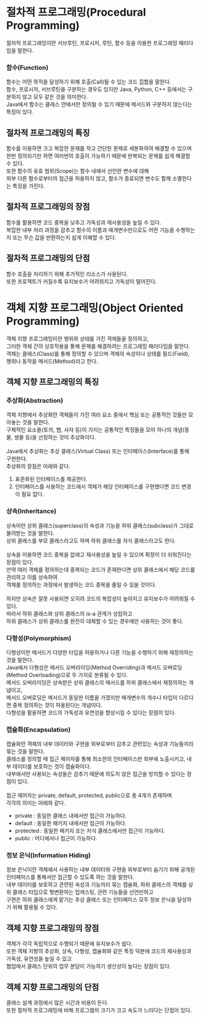 # 절차적 프로그래밍(Procedural Programming)
절차적 프로그래밍이란 서브루틴, 프로시저, 루틴, 함수 등을 이용한 프로그래밍 패러다임을 말한다.
### 함수(Function)
함수는 어떤 목적을 달성하기 위해 호출(Call)될 수 있는 코드 집합을 말한다.<br/>
함수, 프로시저, 서브루틴을 구분하는 경우도 있지만 Java, Python, C++ 등에서는 구분하지 않고 모두 같은 것을 의미한다.<br/>
Java에서 함수는 클래스 안에서만 정의될 수 있기 때문에 메서드와 구분하지 않는다는 특징이 있다.
## 절차적 프로그래밍의 특징
함수를 이용하면 크고 복잡한 문제를 작고 간단한 문제로 세분화하여 해결할 수 있으며<br/>
한번 정의되기만 하면 여러번의 호출이 가능하기 때문에 반복되는 문제를 쉽게 해결할 수 있다.<br/>
또한 함수의 유효 범위(Scope)는 함수 내에서 선언한 변수에 대해<br/>
외부 다른 함수로부터의 접근을 허용하지 않고, 함수가 종료되면 변수도 함께 소멸한다는 특징을 가진다.
## 절차적 프로그래밍의 장점
함수를 활용하면 코드 중복을 낮추고 가독성과 재사용성을 높일 수 있다.<br/>
복잡한 내부 처리 과정을 감추고 함수의 이름과 매개변수만으로도 어떤 기능을 수행하는지 또는 무슨 값을 반환하는지 쉽게 이해할 수 있다.
## 절차적 프로그래밍의 단점
함수 호출을 처리하기 위해 추가적인 리소스가 사용된다.<br/>
또한 프로젝트가 커질수록 유지보수가 어려워지고 가독성이 떨어진다.
# 객체 지향 프로그래밍(Object Oriented Programming)
객체 지향 프로그래밍이란 행위와 상태를 가진 객체들을 정의하고,<br/>
그러한 객체 간의 상호작용을 통해 문제를 해결하려는 프로그래밍 패러다임을 말한다.<br/>
객체는 클래스(Class)를 통해 정의할 수 있으며 객체의 속성이나 상태를 필드(Field), 행위나 동작을 메서드(Method)라고 한다.
## 객체 지향 프로그래밍의 특징
### 추상화(Abstraction)
객체 지향에서 추상화란 객체들이 가진 여러 요소 중에서 핵심 또는 공통적인 것들만 모아놓는 것을 말한다.<br/>
구체적인 요소들(토끼, 뱀, 사자 등)이 가지는 공통적인 특징들을 모아 하나의 개념(동물, 생물 등)을 선정하는 것이 추상화이다.<br/>
<br/>
Java에서 추상화는 추상 클래스(Virtual Class) 또는 인터페이스(Interface)를 통해 구현한다.<br/>
추상화의 장점은 아래와 같다.

1. 표준화된 인터페이스를 제공한다.
2. 인터페이스를 사용하는 코드에서 객체가 해당 인터페이스를 구현했다면 코드 변경이 필요 없다.

### 상속(Inheritance)
상속이란 상위 클래스(superclass)의 속성과 기능을 하위 클래스(subclass)가 그대로 물려받는 것을 말한다.<br/>
상위 클래스를 부모 클래스라고도 하며 하위 클래스를 자식 클래스라고도 한다.<br/>
<br/>
상속을 이용하면 코드 중복을 없애고 재사용성을 높일 수 있으며 확장이 더 쉬워진다는 장점이 있다.<br/>
만약 여러 객체를 정의하는데 중복되는 코드가 존재한다면 상위 클래스에서 해당 코드를 관리하고 이를 상속하여<br/>
객체를 정의하는 과정에서 발생하는 코드 중복을 줄일 수 있을 것이다.<br/>
<br/>
하지만 상속은 잘못 사용되면 오히려 코드의 복잡성이 높아지고 유지보수가 어려워질 수 있다.<br/>
따라서 하위 클래스와 상위 클래스의 is-a 관계가 성립하고<br/>
하위 클래스가 상위 클래스를 완전히 대체할 수 있는 경우에만 사용하는 것이 좋다.

### 다형성(Polymorphism)
다형성이란 메서드가 다양한 타입을 허용하거나 다른 기능을 수행하기 위해 재정의하는 것을 말한다.<br/>
Java에서 다형성은 메서드 오버라이딩(Method Overriding)과 메서드 오버로딩(Method Overloading)으로 두 가지로 분류될 수 있다.<br/>
메서드 오버라이딩은 상속받은 상위 클래스의 메서드를 하위 클래스에서 재정의하는 개념이고,<br/>
메서드 오버로딩은 메서드가 동일한 이름을 가졌지만 매개변수의 개수나 타입이 다르다면 중복 정의하는 것이 허용된다는 개념이다.<br/>
다형성을 활용하면 코드의 가독성과 유연성을 향상시킬 수 있다는 장점이 있다.

### 캡슐화(Encapsulation)
캡슐화란 객체의 내부 데이터와 구현을 외부로부터 감추고 관련있는 속성과 기능들끼리 묶는 것을 말한다.<br/>
클래스를 정의할 때 접근 제어자를 통해 최소한의 인터페이스만 외부에 노출시키고, 내부 데이터를 보호하는 것이 캡슐화이다.<br/>
내부에서만 사용되는 속성들은 감추기 때문에 의도치 않은 접근을 방지할 수 있다는 장점이 있다.<br/>
<br/>
접근 제어자는 private, default, protected, public으로 총 4개가 존재하며<br/>
각각의 의미는 아래와 같다.

- private : 동일한 클래스 내에서만 접근이 가능하다.
- default : 동일한 패키지 내에서만 접근이 가능하다.
- protected : 동일한 패키지 또는 자식 클래스에서만 접근이 가능하다.
- public : 어디에서나 접근이 가능하다.

### 정보 은닉(Information Hiding)
정보 은닉이란 객체에서 사용하는 내부 데이터와 구현을 외부로부터 숨기기 위해 공개된 인터페이스를 통해서만 접근할 수 있도록 하는 것을 말한다.<br/>
내부 데이터를 보호하고 관련된 속성과 기능끼리 묶는 캡슐화, 하위 클래스의 객체를 상위 클래스 타입으로 형변환하는 업캐스팅, 관련 기능들을 선언만하고<br/>
구현은 하위 클래스에게 맡기는 추상 클래스 또는 인터페이스 모두 정보 은닉을 달성하기 위해 활용될 수 있다.

## 객체 지향 프로그래밍의 장점
객체가 각각 독립적으로 수행되기 때문에 유지보수가 쉽다.<br/>
또한 객체 지향의 추상화, 상속, 다형성, 캡슐화와 같은 특징 덕분에 코드의 재사용성과 가독성, 유연성을 높일 수 있고<br/>
협업에서 클래스 단위의 업무 분담이 가능하기 생산성이 높다는 장점이 있다.
## 객체 지향 프로그래밍의 단점
클래스 설계 과정에서 많은 시간과 비용이 든다.<br/>
또한 절차적 프로그래밍에 비해 프로그램의 크기가 크고 속도가 느리다는 단점이 있다.